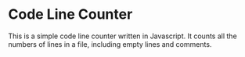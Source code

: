 # Code Line Counter

This is a simple code line counter written in Javascript. It counts all the numbers of lines in a file, including empty lines and comments.